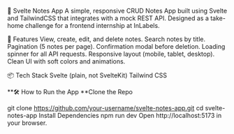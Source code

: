 📝 Svelte Notes App
A simple, responsive CRUD Notes App built using Svelte and TailwindCSS that integrates with a mock REST API.
Designed as a take-home challenge for a frontend internship at InLabels.

🚀 Features
View, create, edit, and delete notes.
Search notes by title.
Pagination (5 notes per page).
Confirmation modal before deletion.
Loading spinner for all API requests.
Responsive layout (mobile, tablet, desktop).
Clean UI with soft colors and animations.

📦 Tech Stack
Svelte (plain, not SvelteKit)
Tailwind CSS

**🛠️ How to Run the App
**Clone the Repo

git clone https://github.com/your-username/svelte-notes-app.git
cd svelte-notes-app
Install Dependencies
npm run dev
Open http://localhost:5173 in your browser.




